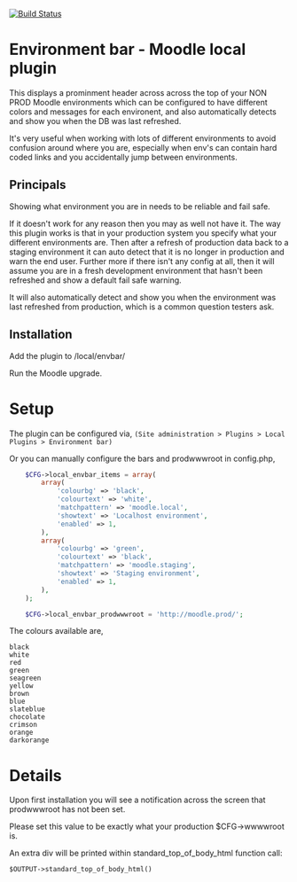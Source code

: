 [![Build Status](https://travis-ci.org/CatalystIT-AU/moodle-local_envbar.svg?branch=master)](https://travis-ci.org/CatalystIT-AU/moodle-local_envbar)

Environment bar - Moodle local plugin
====================

This displays a prominment header across across the top of your NON PROD Moodle
environments which can be configured to have different colors and messages for
each environent, and also automatically detects and show you when the DB was
last refreshed.

It's very useful when working with lots of different environments to avoid
confusion around where you are, especially when env's can contain hard coded
links and you accidentally jump between environments.

Principals
----------

Showing what environment you are in needs to be reliable and fail safe.

If it doesn't work for any reason then you may as well not have it. The way
this plugin works is that in your production system you specify what your
different environments are. Then after a refresh of production data back to a
staging environment it can auto detect that it is no longer in production and
warn the end user. Further more if there isn't any config at all, then it will
assume you are in a fresh development environment that hasn't been refreshed
and show a default fail safe warning.

It will also automatically detect and show you when the environment was last
refreshed from production, which is a common question testers ask.

Installation
------------

Add the plugin to /local/envbar/

Run the Moodle upgrade.

# Setup

The plugin can be configured via,
    `(Site administration > Plugins > Local Plugins > Environment bar)`

Or you can manually configure the bars and prodwwwroot in config.php,

```php
    $CFG->local_envbar_items = array(
        array(
            'colourbg' => 'black',
            'colourtext' => 'white',
            'matchpattern' => 'moodle.local',
            'showtext' => 'Localhost environment',
            'enabled' => 1,
        ),
        array(
            'colourbg' => 'green',
            'colourtext' => 'black',
            'matchpattern' => 'moodle.staging',
            'showtext' => 'Staging environment',
            'enabled' => 1,
        ),
    );

    $CFG->local_envbar_prodwwwroot = 'http://moodle.prod/';
```

The colours available are,

    black
    white
    red
    green
    seagreen
    yellow
    brown
    blue
    slateblue
    chocolate
    crimson
    orange
    darkorange

# Details

Upon first installation you will see a notification across the screen that prodwwwroot has not been set.

Please set this value to be exactly what your production $CFG->wwwwroot is.

An extra div will be printed within standard_top_of_body_html function call:

```
$OUTPUT->standard_top_of_body_html()
```

